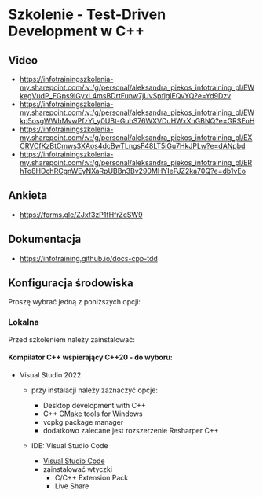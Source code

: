 # Szkolenie - Test-Driven Development w C++ #

## Video

* https://infotrainingszkolenia-my.sharepoint.com/:v:/g/personal/aleksandra_piekos_infotraining_pl/EWkegVudP_FGps9IGyxL4msBDrtFunw7jUvSpflglEQvYQ?e=Yd9Dzv
* https://infotrainingszkolenia-my.sharepoint.com/:v:/g/personal/aleksandra_piekos_infotraining_pl/EWkp5osgWWhMvwPfzYi_y0UBt-GuhS76WXVDuHWxXnGBNQ?e=GRSEoH
* https://infotrainingszkolenia-my.sharepoint.com/:v:/g/personal/aleksandra_piekos_infotraining_pl/EXCRVCfKzBtCmws3XAos4dcBwTLngsF48LT5iGu7HkJPLw?e=dANpbd
* https://infotrainingszkolenia-my.sharepoint.com/:v:/g/personal/aleksandra_piekos_infotraining_pl/ERhTo8HDchRCgnWEyNXaRpUBBn3Bv290MHYIePJZ2ka70Q?e=db1vEo

## Ankieta

* https://forms.gle/ZJxf3zP1fHfrZcSW9

## Dokumentacja

* https://infotraining.github.io/docs-cpp-tdd

## Konfiguracja środowiska

Proszę wybrać jedną z poniższych opcji:

### Lokalna

Przed szkoleniem należy zainstalować:

#### Kompilator C++ wspierający C++20 - do wyboru:
  * Visual Studio 2022
    * przy instalacji należy zaznaczyć opcje:
      * Desktop development with C++
      * C++ CMake tools for Windows
      * vcpkg package manager
      * dodatkowo zalecane jest rozszerzenie Resharper C++

    * IDE: Visual Studio Code
      * [Visual Studio Code](https://code.visualstudio.com/)
      * zainstalować wtyczki
        * C/C++ Extension Pack
        * Live Share
